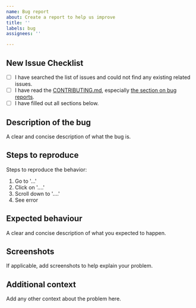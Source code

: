 ```yaml
---
name: Bug report
about: Create a report to help us improve
title: ''
labels: bug
assignees: ''

---
```


<!--- READ AND COMPLETE THIS SECTION CAREFULLY BEFORE SUBMITTING
Your issue may be ignored or closed if you do not complete this checklist-->
## New Issue Checklist
 - [ ] I have searched the list of issues and could not find any existing related issues.
 - [ ] I have read the [CONTRIBUTING.md](https://github.com/joshbarrass/stable-diffusion-colab-launcher/blob/master/CONTRIBUTING.md), especially [the section on bug reports](https://github.com/joshbarrass/stable-diffusion-colab-launcher/blob/master/CONTRIBUTING.md#reporting-bugs).
 - [ ] I have filled out all sections below.

## Description of the bug
A clear and concise description of what the bug is.

## Steps to reproduce
Steps to reproduce the behavior:
1. Go to '...'
2. Click on '....'
3. Scroll down to '....'
4. See error

## Expected behaviour
A clear and concise description of what you expected to happen.

## Screenshots
If applicable, add screenshots to help explain your problem.

## Additional context
Add any other context about the problem here.
